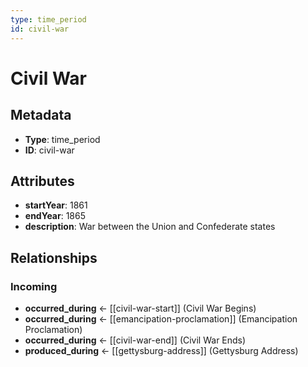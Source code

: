 ```yaml
---
type: time_period
id: civil-war
---
```


# Civil War

## Metadata

- **Type**: time_period
- **ID**: civil-war

## Attributes

- **startYear**: 1861
- **endYear**: 1865
- **description**: War between the Union and Confederate states

## Relationships

### Incoming

- **occurred_during** ← [[civil-war-start]] (Civil War Begins)
- **occurred_during** ← [[emancipation-proclamation]] (Emancipation Proclamation)
- **occurred_during** ← [[civil-war-end]] (Civil War Ends)
- **produced_during** ← [[gettysburg-address]] (Gettysburg Address)

